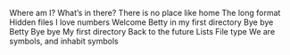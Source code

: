 Where am I?
What’s in there?
There is no place like home
The long format
Hidden files
 I love numbers
Welcome
Betty in my first directory
Bye bye Betty
Bye bye My first directory
Back to the future
Lists
File type
We are symbols, and inhabit symbols
